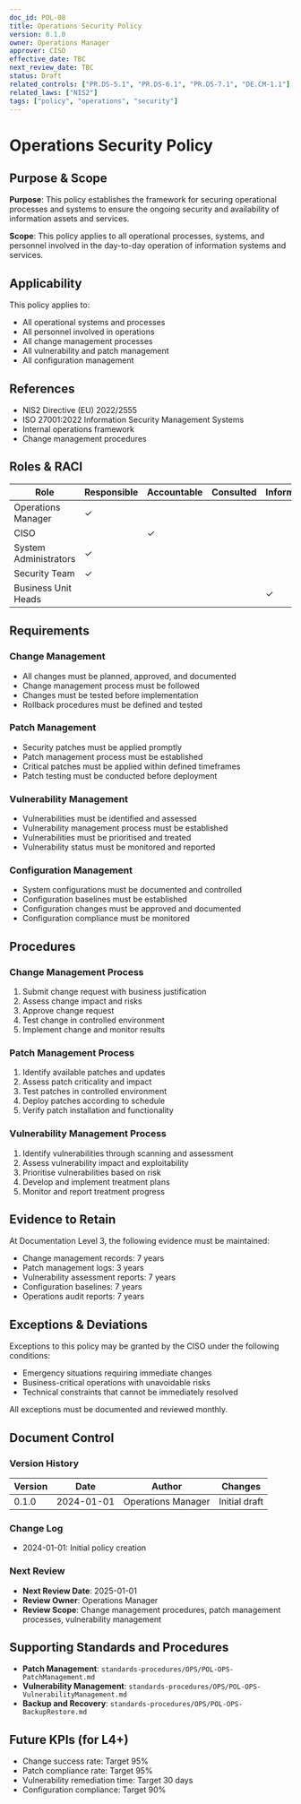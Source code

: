 ```yaml
---
doc_id: POL-08
title: Operations Security Policy
version: 0.1.0
owner: Operations Manager
approver: CISO
effective_date: TBC
next_review_date: TBC
status: Draft
related_controls: ["PR.DS-5.1", "PR.DS-6.1", "PR.DS-7.1", "DE.CM-1.1"]
related_laws: ["NIS2"]
tags: ["policy", "operations", "security"]
---
```


# Operations Security Policy

## Purpose & Scope

**Purpose**: This policy establishes the framework for securing operational processes and systems to ensure the ongoing security and availability of information assets and services.

**Scope**: This policy applies to all operational processes, systems, and personnel involved in the day-to-day operation of information systems and services.

## Applicability

This policy applies to:
- All operational systems and processes
- All personnel involved in operations
- All change management processes
- All vulnerability and patch management
- All configuration management

## References

- NIS2 Directive (EU) 2022/2555
- ISO 27001:2022 Information Security Management Systems
- Internal operations framework
- Change management procedures

## Roles & RACI

| Role | Responsible | Accountable | Consulted | Informed |
|------|-------------|-------------|-----------|----------|
| Operations Manager | ✓ | | | |
| CISO | | ✓ | | |
| System Administrators | ✓ | | | |
| Security Team | ✓ | | | |
| Business Unit Heads | | | | ✓ |

## Requirements

### Change Management
- All changes must be planned, approved, and documented
- Change management process must be followed
- Changes must be tested before implementation
- Rollback procedures must be defined and tested

### Patch Management
- Security patches must be applied promptly
- Patch management process must be established
- Critical patches must be applied within defined timeframes
- Patch testing must be conducted before deployment

### Vulnerability Management
- Vulnerabilities must be identified and assessed
- Vulnerability management process must be established
- Vulnerabilities must be prioritised and treated
- Vulnerability status must be monitored and reported

### Configuration Management
- System configurations must be documented and controlled
- Configuration baselines must be established
- Configuration changes must be approved and documented
- Configuration compliance must be monitored

## Procedures

### Change Management Process
1. Submit change request with business justification
2. Assess change impact and risks
3. Approve change request
4. Test change in controlled environment
5. Implement change and monitor results

### Patch Management Process
1. Identify available patches and updates
2. Assess patch criticality and impact
3. Test patches in controlled environment
4. Deploy patches according to schedule
5. Verify patch installation and functionality

### Vulnerability Management Process
1. Identify vulnerabilities through scanning and assessment
2. Assess vulnerability impact and exploitability
3. Prioritise vulnerabilities based on risk
4. Develop and implement treatment plans
5. Monitor and report treatment progress

## Evidence to Retain

At Documentation Level 3, the following evidence must be maintained:
- Change management records: 7 years
- Patch management logs: 3 years
- Vulnerability assessment reports: 7 years
- Configuration baselines: 7 years
- Operations audit reports: 7 years

## Exceptions & Deviations

Exceptions to this policy may be granted by the CISO under the following conditions:
- Emergency situations requiring immediate changes
- Business-critical operations with unavoidable risks
- Technical constraints that cannot be immediately resolved

All exceptions must be documented and reviewed monthly.

## Document Control

### Version History
| Version | Date | Author | Changes |
|---------|------|--------|---------|
| 0.1.0 | 2024-01-01 | Operations Manager | Initial draft |

### Change Log
- 2024-01-01: Initial policy creation

### Next Review
- **Next Review Date**: 2025-01-01
- **Review Owner**: Operations Manager
- **Review Scope**: Change management procedures, patch management processes, vulnerability management

## Supporting Standards and Procedures

- **Patch Management**: `standards-procedures/OPS/POL-OPS-PatchManagement.md`
- **Vulnerability Management**: `standards-procedures/OPS/POL-OPS-VulnerabilityManagement.md`
- **Backup and Recovery**: `standards-procedures/OPS/POL-OPS-BackupRestore.md`

## Future KPIs (for L4+)
- Change success rate: Target 95%
- Patch compliance rate: Target 95%
- Vulnerability remediation time: Target 30 days
- Configuration compliance: Target 90%
